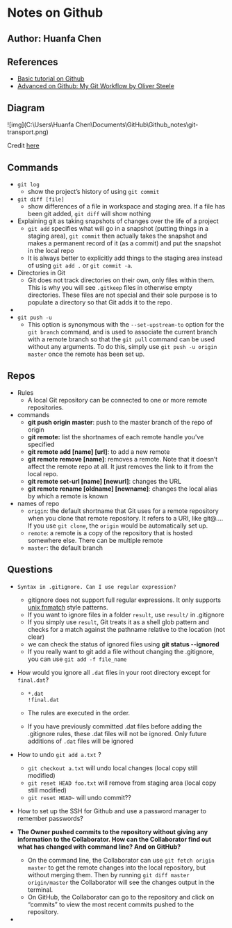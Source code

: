 # Notes on Github

## Author: Huanfa Chen

## References

- [Basic tutorial on Github](http://swcarpentry.github.io/git-novice/)
- [Advanced on Github: My Git Workflow by Oliver Steele](https://blog.osteele.com/2008/05/my-git-workflow/)

## Diagram

![img](C:\Users\Huanfa Chen\Documents\GitHub\Github_notes\git-transport.png)

Credit [here](https://images.osteele.com/2008/git-transport.png)

## Commands

- `git log`
  - show the project’s history of using `git commit`
- `git diff [file]`
  - show differences of a file in workspace and staging area. If a file has been git added, `git diff` will show nothing
- Explaining git as taking snapshots of changes over the life of a project
  - `git add` specifies what will go in a snapshot (putting things in a staging area), `git commit` then actually takes the snapshot and makes a permanent record of it (as a commit) and put the snapshot in the local repo
  - It is always better to explicitly add things to the staging area instead of using `git add .` or `git commit -a`.
- Directories in Git
  - Git does not track directories on their own, only files within them. This is why you will see `.gitkeep` files in otherwise empty directories. These files are not special and their sole purpose is to populate a directory so that Git adds it to the repo.
- 
- `git push -u`
  - This option is synonymous with the `--set-upstream-to` option for the `git branch` command, and is used to associate the current branch with a remote branch so that the `git pull` command can be used without any arguments. To do this, simply use `git push -u origin master` once the remote has been set up.

## Repos

- Rules
  - A local Git repository can be connected to one or more remote repositories.
- commands
  - **git push origin master**: push to the master branch of the repo of origin
  - **git remote:** list the shortnames of each remote handle you've specified
  - **git remote add [name] [url]**: to add a new remote
  - **git remote remove [name]**: removes a remote. Note that it doesn’t affect the remote repo at all. It just removes the link to it from the local repo.
  - **git remote set-url [name] [newurl]**: changes the URL
  - **git remote rename [oldname] [newname]**: changes the local alias by which a remote is known
- names of repo
  - `origin`: the default shortname that Git uses for a remote repository when you clone that remote repository. It refers to a URI, like git@.… If you use `git clone`, the `origin` would be automatically set up.
  - `remote`: a remote is a copy of the repository that is hosted somewhere else. There can be multiple remote
  - `master`: the default branch

## Questions

- `Syntax in .gitignore. Can I use regular expression?`

  - gitignore does not support full regular expressions. It only supports [unix fnmatch](https://man7.org/linux/man-pages/man3/fnmatch.3.html) style patterns.
  - If you want to ignore files in a folder `result`, use `result/` in .gitignore
  - If you simply use `result`, Git treats it as a shell glob pattern and checks for a match against the pathname relative to the location (not clear)
  - we can check the status of ignored files using **git status \-\-ignored**
  - If you really want to git add a file without changing the .gitignore, you can use `git add -f file_name`

- How would you ignore all `.dat` files in your root directory except for `final.dat`?

  - ```
    *.dat
    !final.dat
    ```

  - The rules are executed in the order.

  - If you have previously committed .dat files before adding the .gitignore rules, these .dat files will not be ignored. Only future additions of `.dat` files will be ignored

- How to undo `git add a.txt` ?

  - `git checkout a.txt` will undo local changes (local copy still modified)
  - `git reset HEAD foo.txt` will remove from staging area (local copy still modified)
  - `git reset HEAD~` will undo commit??

- How to set up the SSH for Github and use a password manager to remember passwords?

- **The Owner pushed commits to the repository without giving any information to the Collaborator. How can the Collaborator find out what has changed with command line? And on GitHub?**

  - On the command line, the Collaborator can use `git fetch origin master` to get the remote changes into the local repository, but without merging them. Then by running `git diff master origin/master` the Collaborator will see the changes output in the terminal.
  - On GitHub, the Collaborator can go to the repository and click on “commits” to view the most recent commits pushed to the repository.

- 

